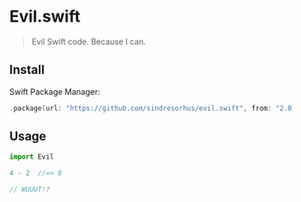 # Evil.swift

> Evil Swift code. Because I can.

## Install

Swift Package Manager:

```swift
.package(url: "https://github.com/sindresorhus/evil.swift", from: "2.0.0")
```

## Usage

```js
import Evil

4 - 2  //=> 8

// WUUUT!?
```
